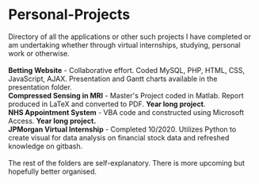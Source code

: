 # Personal-Projects
Directory of all the applications or other such projects I have completed or am undertaking whether through virtual internships, studying, personal work or otherwise. <br> <br>
**Betting Website** - Collaborative effort. Coded MySQL, PHP, HTML, CSS, JavaScript, AJAX. Presentation and Gantt charts available in the presentation folder. <br>
**Compressed Sensing in MRI** - Master's Project coded in Matlab. Report produced in LaTeX and converted to PDF. **Year long project**. <br>
**NHS Appointment System** - VBA code and constructed using Microsoft Access. **Year long project.** <br>
**JPMorgan Virtual Internship** - Completed 10/2020. Utilizes Python to create visual for data analysis on financial stock data and refreshed knowledge on gitbash. <br><br>
The rest of the folders are self-explanatory. There is more upcoming but hopefully better organised. 
